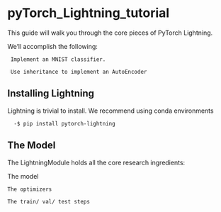 # pyTorch_Lightning_tutorial


This guide will walk you through the core pieces of PyTorch Lightning.

   We’ll accomplish the following:

     Implement an MNIST classifier.

     Use inheritance to implement an AutoEncoder
     
     
## Installing Lightning
  Lightning is trivial to install. We recommend using conda environments

      
      -$ pip install pytorch-lightning
      
## The Model
The LightningModule holds all the core research ingredients:

  The model

    The optimizers

    The train/ val/ test steps
